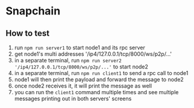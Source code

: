 # Snapchain

## How to test
1. run `npm run server1` to start node1 and its rpc server
2. get node1's multi addresses '/ip4/127.0.0.1/tcp/8000/ws/p2p/...'
3. in a separate terminal, run `npm run server2 '/ip4/127.0.0.1/tcp/8000/ws/p2p/...'` to start node2
4. in a separate terminal, run `npm run client1` to send a rpc call to node1
5. node1 will then print the payload and forward the message to node2
6. once node2 receives it, it will print the message as well
7. you can run the `client1` command multiple times and see multiple messages printing out in both servers' screens